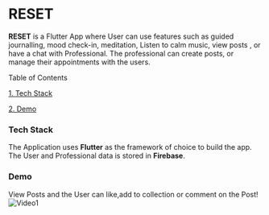 # RESET

**RESET** is a Flutter App where User can use features such as guided journalling, mood check-in, meditation, Listen to calm music, view posts , or have a chat with Professional. The professional can create posts, or manage their appointments with the users.


Table of Contents


[1. Tech Stack](#Tech-Stack)

[2. Demo](#Demo)





### Tech Stack

The Application uses **Flutter** as the framework of choice to build the app. The User and Professional data is stored in **Firebase**.

### Demo



View Posts and the User can like,add to collection or comment on the Post!
![Video1](https://github.com/VinayakG311/RESET/assets/96966973/7b98dde1-704c-4689-afc2-d954621ae58e)

